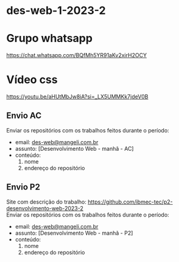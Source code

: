 # des-web-1-2023-2

# Grupo whatsapp
https://chat.whatsapp.com/BQfMh5YR91aKv2xirH2OCY

# Vídeo css
https://youtu.be/aHUtMbJw8iA?si=_LX5UMMKk7jdeV0B

## Envio AC
Enviar os repositórios com os trabalhos feitos durante o período:
- email: des-web@mangeli.com.br
- assunto: [Desenvolvimento Web - manhã - AC]
- conteúdo:
   1. nome
   2. endereço do repositório

## Envio P2
Site com descrição do trabalho: https://github.com/ibmec-tec/p2-desenvolvimento-web-2023-2  
Enviar os repositórios com os trabalhos feitos durante o período:

- email: des-web@mangeli.com.br  
- assunto: [Desenvolvimento Web - manhã - P2]  
- conteúdo:  
   1. nome  
   2. endereço do repositório  
